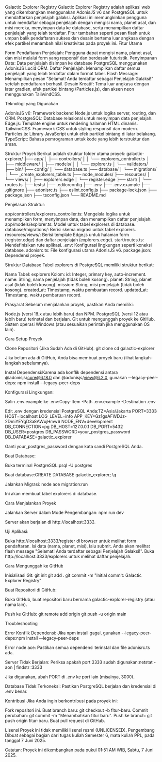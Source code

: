 Galactic Explorer Registry
Galactic Explorer Registry adalah aplikasi web yang dikembangkan menggunakan AdonisJS v6 dan PostgreSQL untuk mendaftarkan penjelajah galaksi. Aplikasi ini memungkinkan pengguna untuk mendaftar sebagai penjelajah dengan mengisi nama, planet asal, dan misi mereka, menyimpan data ke database, serta menampilkan daftar penjelajah yang telah terdaftar. Fitur tambahan seperti pesan flash untuk umpan balik pendaftaran sukses dan desain bertema luar angkasa dengan efek partikel menambah nilai kreativitas pada proyek ini.
Fitur Utama

Form Pendaftaran Penjelajah: Pengguna dapat mengisi nama, planet asal, dan misi melalui form yang responsif dan berdesain futuristik.
Penyimpanan Data: Data penjelajah disimpan ke database PostgreSQL menggunakan AdonisJS Lucid ORM.
Daftar Penjelajah: Menampilkan daftar semua penjelajah yang telah terdaftar dalam format tabel.
Flash Message: Menampilkan pesan "Selamat! Anda terdaftar sebagai Penjelajah Galaksi!" setelah pendaftaran berhasil.
Desain Kreatif: Tema luar angkasa dengan latar gradien, efek partikel bintang (Particles.js), dan aksen neon menggunakan TailwindCSS.

Teknologi yang Digunakan

AdonisJS v6: Framework backend Node.js untuk logika server, routing, dan ORM.
PostgreSQL: Database relasional untuk menyimpan data penjelajah.
Edge.js: Template engine untuk rendering halaman HTML dinamis.
TailwindCSS: Framework CSS untuk styling responsif dan modern.
Particles.js: Library JavaScript untuk efek partikel bintang di latar belakang.
TypeScript: Bahasa pemrograman untuk kode yang lebih terstruktur dan aman.

Struktur Proyek
Berikut adalah struktur folder utama proyek:
galactic-explorer/
├── app/
│   ├── controllers/
│   │   └── explorers_controller.ts
│   ├── middleware/
│   ├── models/
│   │   └── explorer.ts
│   └── validators/
├── bin/
├── config/
│   └── database.ts
├── database/
│   └── migrations/
│       └── <timestamp>_create_explorers_table.ts
├── node_modules/
├── resources/
│   └── views/
│       ├── explorers.edge
│       └── register.edge
├── start/
│   └── routes.ts
├── tests/
├── .editorconfig
├── .env
├── .env.example
├── .gitignore
├── adonisrc.ts
├── eslint.config.js
├── package-lock.json
├── package.json
├── tsconfig.json
└── README.md

Penjelasan Struktur:

app/controllers/explorers_controller.ts: Mengelola logika untuk menampilkan form, menyimpan data, dan menampilkan daftar penjelajah.
app/models/explorer.ts: Model untuk tabel explorers di database.
database/migrations/: Berisi skema migrasi untuk tabel explorers.
resources/views/: Berisi template Edge.js untuk halaman form (register.edge) dan daftar penjelajah (explorers.edge).
start/routes.ts: Mendefinisikan rute aplikasi.
.env: Konfigurasi lingkungan seperti koneksi database.
adonisrc.ts: File konfigurasi utama AdonisJS v6.
package.json: Dependensi proyek.

Struktur Database
Tabel explorers di PostgreSQL memiliki struktur berikut:

Nama Tabel: explorers
Kolom:
id: Integer, primary key, auto-increment.
name: String, nama penjelajah (tidak boleh kosong).
planet: String, planet asal (tidak boleh kosong).
mission: String, misi penjelajah (tidak boleh kosong).
created_at: Timestamp, waktu pembuatan record.
updated_at: Timestamp, waktu pembaruan record.



Prasyarat
Sebelum menjalankan proyek, pastikan Anda memiliki:

Node.js (versi 18.x atau lebih baru) dan NPM.
PostgreSQL (versi 12 atau lebih baru) terinstal dan berjalan.
Git untuk mengunggah proyek ke GitHub.
Sistem operasi Windows (atau sesuaikan perintah jika menggunakan OS lain).

Cara Setup Proyek

Clone Repositori (Jika Sudah Ada di GitHub):
git clone <url-repositori-anda>
cd galactic-explorer

Jika belum ada di GitHub, Anda bisa membuat proyek baru (lihat langkah-langkah sebelumnya).

Instal Dependensi:Karena ada konflik dependensi antara @adonisjs/core@6.18.0 dan @adonisjs/view@6.2.0, gunakan --legacy-peer-deps:
npm install --legacy-peer-deps


Konfigurasi Lingkungan:

Salin .env.example ke .env:Copy-Item -Path .env.example -Destination .env


Edit .env dengan kredensial PostgreSQL Anda:TZ=Asia/Jakarta
PORT=3333
HOST=localhost
LOG_LEVEL=info
APP_KEY=Gz1gsAFWDJz-2DmiYEYgD3a8AWujHmw6
NODE_ENV=development
DB_CONNECTION=pg
DB_HOST=127.0.0.1
DB_PORT=5432
DB_USER=postgres
DB_PASSWORD=your_postgres_password
DB_DATABASE=galactic_explorer

Ganti your_postgres_password dengan kata sandi PostgreSQL Anda.


Buat Database:

Buka terminal PostgreSQL:psql -U postgres


Buat database:CREATE DATABASE galactic_explorer;
\q




Jalankan Migrasi:
node ace migration:run

Ini akan membuat tabel explorers di database.


Cara Menjalankan Proyek

Jalankan Server dalam Mode Pengembangan:
npm run dev


Server akan berjalan di http://localhost:3333.


Uji Aplikasi:

Buka http://localhost:3333/register di browser untuk melihat form pendaftaran.
Isi data (nama, planet, misi), lalu submit. Anda akan melihat flash message "Selamat! Anda terdaftar sebagai Penjelajah Galaksi!".
Buka http://localhost:3333/explorers untuk melihat daftar penjelajah.



Cara Mengunggah ke GitHub

Inisialisasi Git:
git init
git add .
git commit -m "Initial commit: Galactic Explorer Registry"


Buat Repositori di GitHub:

Buka GitHub, buat repositori baru bernama galactic-explorer-registry (atau nama lain).


Push ke GitHub:
git remote add origin <url-repositori-anda>
git push -u origin main



Troubleshooting

Error Konflik Dependensi:
Jika npm install gagal, gunakan --legacy-peer-deps:npm install --legacy-peer-deps




Error node ace:
Pastikan semua dependensi terinstal dan file adonisrc.ts ada.


Server Tidak Berjalan:
Periksa apakah port 3333 sudah digunakan:netstat -aon | findstr :3333


Jika digunakan, ubah PORT di .env ke port lain (misalnya, 3000).


Database Tidak Terkoneksi:
Pastikan PostgreSQL berjalan dan kredensial di .env benar.



Kontribusi
Jika Anda ingin berkontribusi pada proyek ini:

Fork repositori ini.
Buat branch baru: git checkout -b fitur-baru.
Commit perubahan: git commit -m "Menambahkan fitur baru".
Push ke branch: git push origin fitur-baru.
Buat pull request di GitHub.

Lisensi
Proyek ini tidak memiliki lisensi resmi (UNLICENSED).
Pengembang
Dibuat sebagai bagian dari tugas kuliah Semester 6, mata kuliah PPL, pada tanggal 7 Juni 2025.

Catatan: Proyek ini dikembangkan pada pukul 01:51 AM WIB, Sabtu, 7 Juni 2025.
